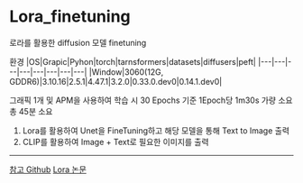 # Lora_finetuning
로라를 활용한 diffusion 모델 finetuning

환경
|OS|Grapic|Pyhon|torch|tarnsformers|datasets|diffusers|peft|
|---|---|---|---|---|---|---|---|
|Window|3060(12G, GDDR6)|3.10.16|2.5.1|4.47.1|3.2.0|0.33.0.dev0|0.14.1.dev0|

그래픽 1개 및 APM을 사용하여 학습 시 30 Epochs 기준 1Epoch당 1m30s 가량 소요 총 45분 소요

1. Lora를 활용하여 Unet을 FineTuning하고 해당 모델을 통해 Text to Image 출력
2. CLIP를 활용하여 Image + Text로 필요한 이미지를 출력

---
[참고 Github](https://github.com/metamath1/pytorch-stable-diffusion-fine-tuning/blob/main/02-sd_lora_finetuning.ipynb)
[Lora 논문](https://arxiv.org/pdf/2106.09685)

